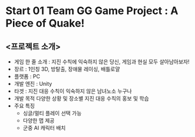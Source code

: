 # Start 01 Team GG Game Project : A Piece of Quake!
## <프로젝트 소개>
- 게임 한 줄 소개 :	지진 수칙에 익숙하지 않은 당신, 게임과 현실 모두 살아남아보자!
- 장르 : 1인칭 3D, 방탈출, 장애물 레이싱, 배틀로얄
- 플랫폼 :	PC
- 개발 엔진 :	Unity
- 타겟 :	지진 대응 수칙이 익숙하지 않은 남녀노소 누구나
- 개발 목적	다양한 상황 및 장소별 지진 대응 수칙의 홍보 및 학습
- 주요 특징	
  - 싱글/멀티 플레이 선택 가능
  - 다양한 맵 제공
  - 군중 AI 캐릭터 배치
